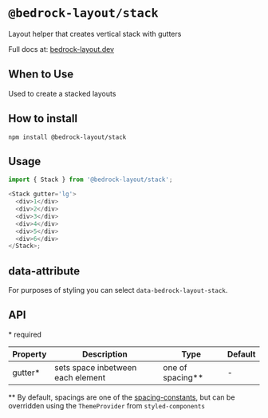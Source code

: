 # `@bedrock-layout/stack`

Layout helper that creates vertical stack with gutters

Full docs at: [bedrock-layout.dev](https://bedrock-layout.dev/)

## When to Use

Used to create a stacked layouts

## How to install

`npm install @bedrock-layout/stack`

## Usage

```javascript
import { Stack } from '@bedrock-layout/stack';

<Stack gutter='lg'>
  <div>1</div>
  <div>2</div>
  <div>3</div>
  <div>4</div>
  <div>5</div>
  <div>6</div>
</Stack>;
```

## data-attribute

For purposes of styling you can select `data-bedrock-layout-stack`.

## API

\* required

| Property | Description                       | Type               | Default |
| -------- | --------------------------------- | ------------------ | ------- |
| gutter\* | sets space inbetween each element | one of spacing\*\* | -       |

\*\* By default, spacings are one of the [spacing-constants](https://github.com/Bedrock-Layouts/Bedrock/tree/main/packages/spacing-constants), but can be overridden using the `ThemeProvider` from `styled-components`
